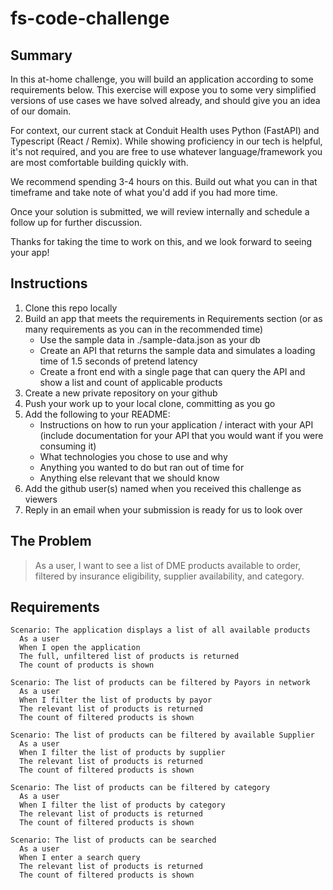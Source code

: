 # fs-code-challenge

## Summary

In this at-home challenge, you will build an application according to some requirements below. This exercise will expose you to some very simplified versions of use cases we have solved already, and should give you an idea of our domain. 

For context, our current stack at Conduit Health uses Python (FastAPI) and Typescript (React / Remix). While showing proficiency in our tech is helpful, it's not required, and you are free to use whatever language/framework you are most comfortable building quickly with.

We recommend spending 3-4 hours on this. Build out what you can in that timeframe and take note of what you'd add if you had more time.

Once your solution is submitted, we will review internally and schedule a follow up for further discussion. 

Thanks for taking the time to work on this, and we look forward to seeing your app!

## Instructions

1. Clone this repo locally
2. Build an app that meets the requirements in Requirements section (or as many requirements as you can in the recommended time)
   * Use the sample data in ./sample-data.json as your db
   * Create an API that returns the sample data and simulates a loading time of 1.5 seconds of pretend latency
   * Create a front end with a single page that can query the API and show a list and count of applicable products
3. Create a new private repository on your github
4. Push your work up to your local clone, committing as you go
5. Add the following to your README:
   * Instructions on how to run your application / interact with your API (include documentation for your API that you would want if you were consuming it)
   * What technologies you chose to use and why
   * Anything you wanted to do but ran out of time for
   * Anything else relevant that we should know
6. Add the github user(s) named when you received this challenge as viewers
7. Reply in an email when your submission is ready for us to look over


## The Problem

> As a user, I want to see a list of DME products available to order, filtered by insurance eligibility, supplier availability, and category.

## Requirements 

```
Scenario: The application displays a list of all available products
  As a user
  When I open the application
  The full, unfiltered list of products is returned
  The count of products is shown
```

```
Scenario: The list of products can be filtered by Payors in network
  As a user
  When I filter the list of products by payor
  The relevant list of products is returned
  The count of filtered products is shown
```

```
Scenario: The list of products can be filtered by available Supplier
  As a user
  When I filter the list of products by supplier
  The relevant list of products is returned
  The count of filtered products is shown
```

```
Scenario: The list of products can be filtered by category
  As a user
  When I filter the list of products by category
  The relevant list of products is returned
  The count of filtered products is shown
```

```
Scenario: The list of products can be searched
  As a user
  When I enter a search query
  The relevant list of products is returned
  The count of filtered products is shown
```
